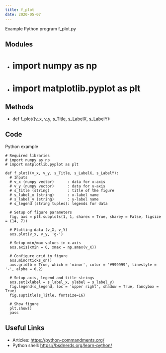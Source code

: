 ```yaml
---
title: f_plot
date: 2020-05-07
---
```

Example Python program f_plot.py

## Modules

* # import numpy as np
* # import matplotlib.pyplot as plt

## Methods

* def f_plot((v_x, v_y, s_Title, s_LabelX, s_LabelY):

## Code

Python example

    # Required libraries
    # import numpy as np
    # import matplotlib.pyplot as plt
    
    def f_plot((v_x, v_y, s_Title, s_LabelX, s_LabelY):
      # Inputs
      # v_x (numpy vector)		: data for x-axis
      # v_y (numpy vector)		: data for y-axis
      # s_title (string)		: title of the figure 
      # s_label_x (string)		: x-label name
      # s_label_y (string)		: y-label name
      # s_legend (string tuples): legends for data
    
      # Setup of figure parameters
      fig, axs = plt.subplots(1, 1, sharex = True, sharey = False, figsize = (14, 7))
    
      # Plotting data (v_X, v_Y)
      axs.plot(v_x, v_y, 'g-')
    
      # Setup min/max values in x-axis
      axs.axis(xmin = 0, xmax = np.amax(v_X))
    
      # Configure grid in figure
      axs.minorticks_on()
      axs.grid(b = True, which = 'minor', color = '#999999', linestyle = '-', alpha = 0.2)
    
      # Setup axis, legend and title strings
      axs.set(xlabel = s_label_x, ylabel = s_label_y)
      fig.legend(s_legend, loc = 'upper right', shadow = True, fancybox = True)
      fig.suptitle(s_Title, fontsize=16)
    
      # Show figure
      plt.show()
      pass

## Useful Links

- Articles: https://python-commandments.org/
- Python shell: https://bsdnerds.org/learn-python/
